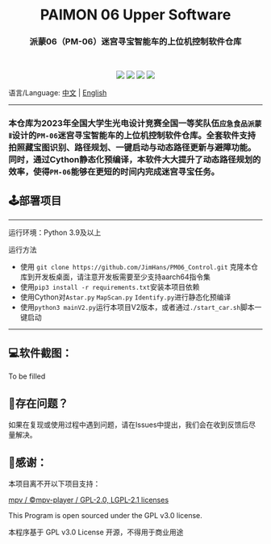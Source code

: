 <p align="center">
<h1 align="center"> PAIMON 06 Upper Software </h1>
<h3 align="center">派蒙06（PM-06）迷宫寻宝智能车的上位机控制软件仓库</h3>
<br/>
<p align="center">
<img src="https://img.shields.io/badge/build-passing-green.svg?style=flat-square">
<img src="https://img.shields.io/badge/Award-CNUSOC 1st,2023-yellow.svg?style=flat-square">
<img src="https://img.shields.io/badge/Contributors-3-blue.svg?style=flat-square">
<img src="https://img.shields.io/badge/License-GPL v3.0-purple.svg?style=flat-square">
</p>

语言/Language:
[中文](https://github.com/JimHans/PM06_Control/blob/master/README.md) | [English](https://github.com/JimHans/PM06_Control/blob/master/README_EN.md)

---

### 本仓库为2023年全国大学生光电设计竞赛全国一等奖队伍`应急食品派蒙Ⅱ`设计的`PM-06`迷宫寻宝智能车的上位机控制软件仓库。全套软件支持拍照藏宝图识别、路径规划、一键启动与动态路径更新与避障功能。同时，通过Cython静态化预编译，本软件大大提升了动态路径规划的效率，使得`PM-06`能够在更短的时间内完成迷宫寻宝任务。

## 🕹部署项目
---
运行环境：Python 3.9及以上

运行方法
- 使用 `git clone https://github.com/JimHans/PM06_Control.git` 克隆本仓库到开发板桌面，请注意开发板需要至少支持aarch64指令集
- 使用`pip3 install -r requirements.txt`安装本项目依赖
- 使用Cython对`Astar.py` `MapScan.py` `Identify.py`进行静态化预编译
- 使用`python3 mainV2.py`运行本项目V2版本，或者通过`./start_car.sh`脚本一键启动

- ---

## 💻软件截图：

To be filled

## 🤔存在问题？
如果在复现或使用过程中遇到问题，请在Issues中提出，我们会在收到反馈后尽量解决。

## 🧡感谢：

本项目离不开以下项目支持：

[mpv / ©mpv-player / GPL-2.0, LGPL-2.1 licenses][1]  


This Program is open sourced under the GPL v3.0 license.

本程序基于 GPL v3.0 License 开源，不得用于商业用途

[1]: https://github.com/mpv-player/mpv